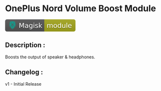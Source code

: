 # OnePlus Nord Volume Boost Module
[![Magisk Module](https://raw.githubusercontent.com/acervenky/magiskbadge/master/assets/magiskflat.svg)](https://github.com/topjohnwu/Magisk)

## Description :
Boosts the output of speaker & headphones.

## Changelog :
v1 - Initial Release

